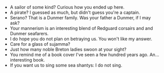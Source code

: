 - A sailor of some kind? Curious how you ended up here.
- A pirate? I guessed as much, but didn't guess you're a captain.
- Serano? That is a Dunmer family. Was your father a Dunmer, if I may ask?
- Your mannerism is an interesting blend of Redguard corsairs and and Dunmer seafarers.
- I do hope you do not plan on betraying us. You won't like my answer.
- Care for a glass of sujamma?
- Just how many noble Breton ladies swoon at your sight?
- You remind me of a book cover I've seen  a few hundred years ago. An... interesting book.
- If you want us to sing some sea shantys: I do not sing.
